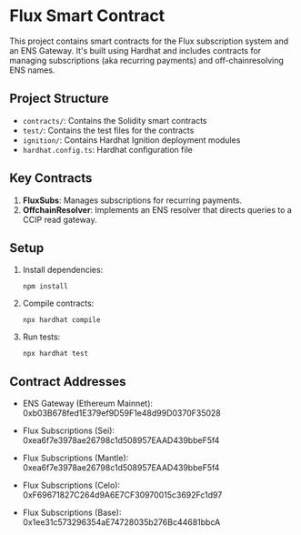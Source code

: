 # Flux Smart Contract

This project contains smart contracts for the Flux subscription system and an ENS Gateway. It's built using Hardhat and includes contracts for managing subscriptions (aka recurring payments) and off-chainresolving ENS names.

## Project Structure

- `contracts/`: Contains the Solidity smart contracts
- `test/`: Contains the test files for the contracts
- `ignition/`: Contains Hardhat Ignition deployment modules
- `hardhat.config.ts`: Hardhat configuration file

## Key Contracts

1. **FluxSubs**: Manages subscriptions for recurring payments.
2. **OffchainResolver**: Implements an ENS resolver that directs queries to a CCIP read gateway.

## Setup

1. Install dependencies:
   ```
   npm install
   ```

2. Compile contracts:
   ```
   npx hardhat compile
   ```

3. Run tests:
   ```
   npx hardhat test
   ```

## Contract Addresses

- ENS Gateway (Ethereum Mainnet): 0xb03B678fed1E379ef9D59F1e48d99D0370F35028

- Flux Subscriptions (Sei): 0xea6f7e3978ae26798c1d508957EAAD439bbeF5f4
- Flux Subscriptions (Mantle): 0xea6f7e3978ae26798c1d508957EAAD439bbeF5f4
- Flux Subscriptions (Celo): 0xF69671827C264d9A6E7CF30970015c3692Fc1d97
- Flux Subscriptions (Base): 0x1ee31c573296354aE74728035b276Bc44681bbcA